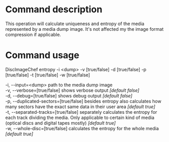 # Command description
This operation will calculate uniqueness and entropy of the media represented by a media dump image. It's not affected my the image format compression if applicable.

# Command usage
DiscImageChef entropy -i \<dump\> -v [true/false] -d [true/false] -p [true/false] -t [true/false] -w [true/false] 

-i, --input=\<dump\> path to the media dump image  
-v, --verbose=[true/false] shows verbose output _[default false]_  
-d, --debug=[true/false] shows debug output _[default false]_  
-p, --duplicated-sectors=[true/false] besides entropy also calculates how many sectors have the exact same data in their user area _[default true]_  
-t, --separated-tracks=[true/false] separately calculates the entropy for each track dividing the media. Only applicable to certain kind of media (optical discs and digital tapes mostly) _[default true]_  
-w, --whole-disc=[true/false] calculates the entropy for the whole media _[default true]_

